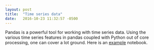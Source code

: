 ```yaml
---
layout: post
title:  "Time series data"
date:   2016-10-23 11:32:57 -0500
---
```


Pandas is a powerful tool for working with time series data. Using the various time series features in pandas coupled with Python out of core processing, one can cover a lot ground. Here is an [example](https://github.com/msamuel/hacks-pandas/blob/master/timeseries-hacking.ipynb) notebook.
